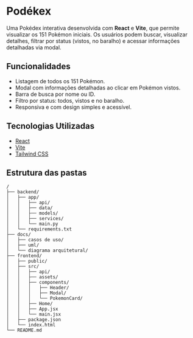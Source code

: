 # Podékex

Uma Pokédex interativa desenvolvida com **React** e **Vite**, que permite visualizar os 151 Pokémon iniciais. Os usuários podem buscar, visualizar detalhes, filtrar por status (vistos, no baralho) e acessar informações detalhadas via modal.


## Funcionalidades

- Listagem de todos os 151 Pokémon.
- Modal com informações detalhadas ao clicar em Pokémon vistos.
- Barra de busca por nome ou ID.
- Filtro por status: todos, vistos e no baralho.
- Responsiva e com design simples e acessível.


## Tecnologias Utilizadas

- [React](https://reactjs.org/)
- [Vite](https://vitejs.dev/)
- [Tailwind CSS](https://tailwindcss.com/)


## Estrutura das pastas

```
/
├── backend/
│   ├── app/
│   │   ├── api/
│   │   ├── data/
│   │   ├── models/
│   │   ├── services/
│   │   └── main.py
│   └── requirements.txt
├── docs/
│   ├── casos de uso/
│   ├── uml/
│   └── diagrama arquitetural/
├── frontend/
│   ├── public/
│   ├── src/
│   │   ├── api/
│   │   ├── assets/
│   │   ├── components/
│   │   │   ├── Header/
│   │   │   ├── Modal/
│   │   │   └── PokemonCard/
│   │   ├── Home/
│   │   ├── App.jsx
│   │   └── main.jsx
│   ├── package.json
│   └── index.html
└── README.md
```
